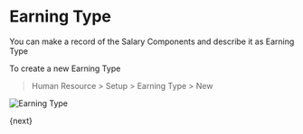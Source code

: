 <!-- add-breadcrumbs -->
# Earning Type

You can make a record of the Salary Components and describe it as Earning Type

To create a new Earning Type

> Human Resource > Setup > Earning Type > New

<img class="screenshot" alt="Earning Type" src="{{docs_base_url}}/assets/img/human-resources/earning-type.png">


{next}
